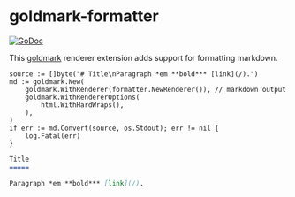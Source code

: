# goldmark-formatter

[![GoDoc](https://godoc.org/github.com/mdigger/goldmark-formatter?status.svg)](https://godoc.org/github.com/mdigger/goldmark-formatter)

This [goldmark](https://github.com/yuin/goldmark) renderer extension adds support for formatting markdown.

```golang
source := []byte("# Title\nParagraph *em **bold*** [link](/).")
md := goldmark.New(
    goldmark.WithRenderer(formatter.NewRenderer()), // markdown output
    goldmark.WithRendererOptions(
        html.WithHardWraps(),
    ),
)
if err := md.Convert(source, os.Stdout); err != nil {
    log.Fatal(err)
}
```

```markdown
Title
=====

Paragraph *em **bold*** [link](/).
```
